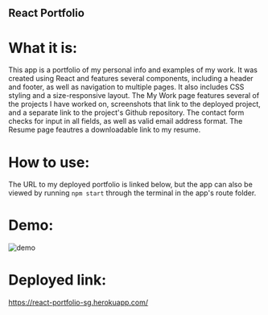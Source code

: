 ## React Portfolio ##

# What it is: #

This app is a portfolio of my personal info and examples of my work. It was created using React and features several components, including a header and footer, as well as navigation to multiple pages. It also includes CSS styling and a size-responsive layout. The My Work page features several of the projects I have worked on, screenshots that link to the deployed project, and a separate link to the project's Github repository. The contact form checks for input in all fields, as well as valid email address format. The Resume page feautres a downloadable link to my resume.

# How to use: #

The URL to my deployed portfolio is linked below, but the app can also be viewed by running `npm start` through the terminal in the app's route folder.

# Demo: #

![demo](https://user-images.githubusercontent.com/48900910/125527797-6f3a0ee3-aa4d-44d2-831c-755ff1c24f7e.gif)

# Deployed link: #

https://react-portfolio-sg.herokuapp.com/
